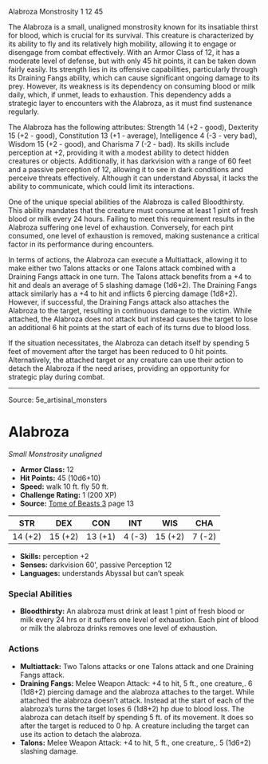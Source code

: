 <MonsterName/>Alabroza</MonsterName>
<CreatureType/>Monstrosity</CreatureType>
<CR/>1</CR>
<AC/>12</AC>
<HP/>45</HP>
<summary>The Alabroza is a small, unaligned monstrosity known for its insatiable thirst for blood, which is crucial for its survival. This creature is characterized by its ability to fly and its relatively high mobility, allowing it to engage or disengage from combat effectively. With an Armor Class of 12, it has a moderate level of defense, but with only 45 hit points, it can be taken down fairly easily. Its strength lies in its offensive capabilities, particularly through its Draining Fangs ability, which can cause significant ongoing damage to its prey. However, its weakness is its dependency on consuming blood or milk daily, which, if unmet, leads to exhaustion. This dependency adds a strategic layer to encounters with the Alabroza, as it must find sustenance regularly.</summary>

<detail>

The Alabroza has the following attributes: Strength 14 (+2 - good), Dexterity 15 (+2 - good), Constitution 13 (+1 - average), Intelligence 4 (-3 - very bad), Wisdom 15 (+2 - good), and Charisma 7 (-2 - bad). Its skills include perception at +2, providing it with a modest ability to detect hidden creatures or objects. Additionally, it has darkvision with a range of 60 feet and a passive perception of 12, allowing it to see in dark conditions and perceive threats effectively. Although it can understand Abyssal, it lacks the ability to communicate, which could limit its interactions.

One of the unique special abilities of the Alabroza is called Bloodthirsty. This ability mandates that the creature must consume at least 1 pint of fresh blood or milk every 24 hours. Failing to meet this requirement results in the Alabroza suffering one level of exhaustion. Conversely, for each pint consumed, one level of exhaustion is removed, making sustenance a critical factor in its performance during encounters.

In terms of actions, the Alabroza can execute a Multiattack, allowing it to make either two Talons attacks or one Talons attack combined with a Draining Fangs attack in one turn. The Talons attack benefits from a +4 to hit and deals an average of 5 slashing damage (1d6+2). The Draining Fangs attack similarly has a +4 to hit and inflicts 6 piercing damage (1d8+2). However, if successful, the Draining Fangs attack also attaches the Alabroza to the target, resulting in continuous damage to the victim. While attached, the Alabroza does not attack but instead causes the target to lose an additional 6 hit points at the start of each of its turns due to blood loss.

If the situation necessitates, the Alabroza can detach itself by spending 5 feet of movement after the target has been reduced to 0 hit points. Alternatively, the attached target or any creature can use their action to detach the Alabroza if the need arises, providing an opportunity for strategic play during combat.</detail>



---

Source: 5e_artisinal_monsters

# Alabroza

*Small* *Monstrosity* *unaligned*

- **Armor Class:** 12
- **Hit Points:** 45 (10d6+10)
- **Speed:** walk 10 ft. fly 50 ft.
- **Challenge Rating:** 1 (200 XP)
- **Source:** [Tome of Beasts 3](https://koboldpress.com/kpstore/product/tome-of-beasts-3-for-5th-edition/) page 13

| STR | DEX | CON | INT | WIS | CHA |
| --- | --- | --- | --- | --- | --- |
| 14 (+2) | 15 (+2) | 13 (+1) | 4 (-3) | 15 (+2) | 7 (-2) |

- **Skills:** perception +2
- **Senses:** darkvision 60', passive Perception 12
- **Languages:** understands Abyssal but can’t speak

### Special Abilities

- **Bloodthirsty:** An alabroza must drink at least 1 pint of fresh blood or milk every 24 hrs or it suffers one level of exhaustion. Each pint of blood or milk the alabroza drinks removes one level of exhaustion.

### Actions

- **Multiattack:** Two Talons attacks or one Talons attack and one Draining Fangs attack.
- **Draining Fangs:** Melee Weapon Attack: +4 to hit, 5 ft., one creature,. 6 (1d8+2) piercing damage and the alabroza attaches to the target. While attached the alabroza doesn’t attack. Instead at the start of each of the alabroza’s turns the target loses 6 (1d8+2) hp due to blood loss. The alabroza can detach itself by spending 5 ft. of its movement. It does so after the target is reduced to 0 hp. A creature including the target can use its action to detach the alabroza.
- **Talons:** Melee Weapon Attack: +4 to hit, 5 ft., one creature,. 5 (1d6+2) slashing damage.




